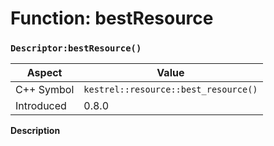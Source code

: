 
# Function: bestResource
### `Descriptor:bestResource()`

| Aspect | Value |
| --- | --- |
| C++ Symbol | `kestrel::resource::best_resource()` |
| Introduced | 0.8.0 |

**Description**


